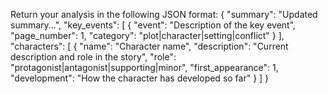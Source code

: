 Return your analysis in the following JSON format:
{
    "summary": "Updated summary...",
    "key_events": [
        {
            "event": "Description of the key event",
            "page_number": 1,
            "category": "plot|character|setting|conflict"
        }
    ],
    "characters": [
        {
            "name": "Character name",
            "description": "Current description and role in the story",
            "role": "protagonist|antagonist|supporting|minor",
            "first_appearance": 1,
            "development": "How the character has developed so far"
        }
    ]
}
